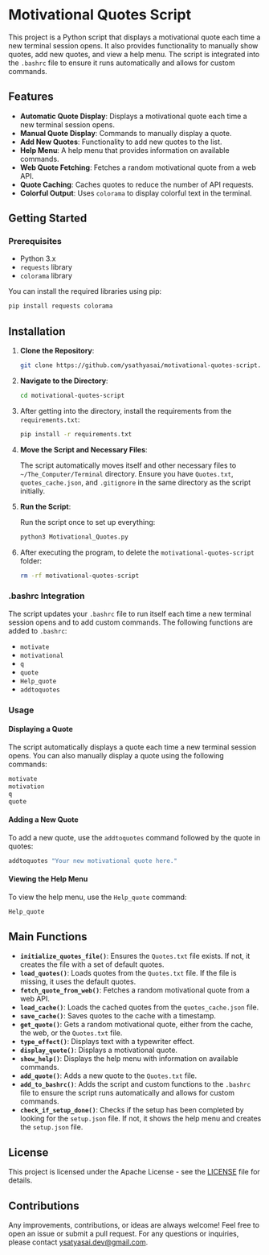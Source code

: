 # Motivational Quotes Script

This project is a Python script that displays a motivational quote each time a new terminal session opens. It also provides functionality to manually show quotes, add new quotes, and view a help menu. The script is integrated into the `.bashrc` file to ensure it runs automatically and allows for custom commands.

## Features

- **Automatic Quote Display**: Displays a motivational quote each time a new terminal session opens.
- **Manual Quote Display**: Commands to manually display a quote.
- **Add New Quotes**: Functionality to add new quotes to the list.
- **Help Menu**: A help menu that provides information on available commands.
- **Web Quote Fetching**: Fetches a random motivational quote from a web API.
- **Quote Caching**: Caches quotes to reduce the number of API requests.
- **Colorful Output**: Uses `colorama` to display colorful text in the terminal.

## Getting Started

### Prerequisites

- Python 3.x
- `requests` library
- `colorama` library

You can install the required libraries using pip:

```sh
pip install requests colorama
```
## Installation

1. **Clone the Repository**:

    ```sh
    git clone https://github.com/ysathyasai/motivational-quotes-script.git
    ```

2. **Navigate to the Directory**:

    ```sh
    cd motivational-quotes-script
    ```

3. After getting into the directory, install the requirements from the `requirements.txt`:

    ```sh
    pip install -r requirements.txt
    ```

4. **Move the Script and Necessary Files**:

    The script automatically moves itself and other necessary files to `~/The_Computer/Terminal` directory. Ensure you have `Quotes.txt`, `quotes_cache.json`, and `.gitignore` in the same directory as the script initially.

5. **Run the Script**:

    Run the script once to set up everything:

    ```sh
    python3 Motivational_Quotes.py
    ```

6. After executing the program, to delete the `motivational-quotes-script` folder:

    ```sh
    rm -rf motivational-quotes-script
    ```


### .bashrc Integration

The script updates your `.bashrc` file to run itself each time a new terminal session opens and to add custom commands. The following functions are added to `.bashrc`:

- `motivate`
- `motivational`
- `q`
- `quote`
- `Help_quote`
- `addtoquotes`

### Usage

#### Displaying a Quote

The script automatically displays a quote each time a new terminal session opens. You can also manually display a quote using the following commands:

```sh
motivate
motivation
q
quote
```
#### Adding a New Quote

To add a new quote, use the `addtoquotes` command followed by the quote in quotes:

```sh
addtoquotes "Your new motivational quote here."
```
#### Viewing the Help Menu

To view the help menu, use the `Help_quote` command:

```sh
Help_quote
```
## Main Functions

- **`initialize_quotes_file()`**: Ensures the `Quotes.txt` file exists. If not, it creates the file with a set of default quotes.
- **`load_quotes()`**: Loads quotes from the `Quotes.txt` file. If the file is missing, it uses the default quotes.
- **`fetch_quote_from_web()`**: Fetches a random motivational quote from a web API.
- **`load_cache()`**: Loads the cached quotes from the `quotes_cache.json` file.
- **`save_cache()`**: Saves quotes to the cache with a timestamp.
- **`get_quote()`**: Gets a random motivational quote, either from the cache, the web, or the `Quotes.txt` file.
- **`type_effect()`**: Displays text with a typewriter effect.
- **`display_quote()`**: Displays a motivational quote.
- **`show_help()`**: Displays the help menu with information on available commands.
- **`add_quote()`**: Adds a new quote to the `Quotes.txt` file.
- **`add_to_bashrc()`**: Adds the script and custom functions to the `.bashrc` file to ensure the script runs automatically and allows for custom commands.
- **`check_if_setup_done()`**: Checks if the setup has been completed by looking for the `setup.json` file. If not, it shows the help menu and creates the `setup.json` file.

## License

This project is licensed under the Apache License - see the [LICENSE](LICENSE) file for details.

## Contributions

Any improvements, contributions, or ideas are always welcome! Feel free to open an issue or submit a pull request. For any questions or inquiries, please contact [ysatyasai.dev@gmail.com](mailto:ysatyasai.dev@gmail.com).

